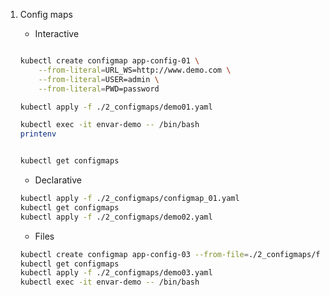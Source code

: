 
1. Config maps

    - Interactive
    ```bash

    kubectl create configmap app-config-01 \
        --from-literal=URL_WS=http://www.demo.com \
        --from-literal=USER=admin \
        --from-literal=PWD=password 

    kubectl apply -f ./2_configmaps/demo01.yaml

    kubectl exec -it envar-demo -- /bin/bash
    printenv


    kubectl get configmaps
    ```

    - Declarative
    ```bash
    kubectl apply -f ./2_configmaps/configmap_01.yaml
    kubectl get configmaps
    kubectl apply -f ./2_configmaps/demo02.yaml
    ```

    - Files
    ```bash
    kubectl create configmap app-config-03 --from-file=./2_configmaps/files/
    kubectl get configmaps
    kubectl apply -f ./2_configmaps/demo03.yaml
    kubectl exec -it envar-demo -- /bin/bash
    ```    